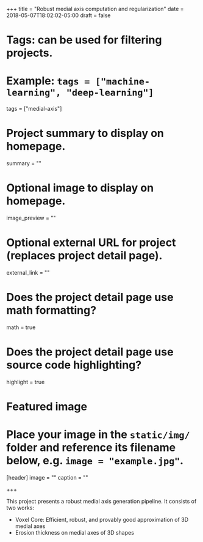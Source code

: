 +++
title = "Robust medial axis computation and regularization"
date = 2018-05-07T18:02:02-05:00
draft = false

# Tags: can be used for filtering projects.
# Example: `tags = ["machine-learning", "deep-learning"]`
tags = ["medial-axis"]

# Project summary to display on homepage.
summary = ""

# Optional image to display on homepage.
image_preview = ""

# Optional external URL for project (replaces project detail page).
external_link = ""

# Does the project detail page use math formatting?
math = true

# Does the project detail page use source code highlighting?
highlight = true

# Featured image
# Place your image in the `static/img/` folder and reference its filename below, e.g. `image = "example.jpg"`.
[header]
image = ""
caption = ""

+++

This project presents a robust medial axis generation pipeline. It consists of two works:

+ Voxel Core: Efficient, robust, and provably good approximation of 3D medial axes
+ Erosion thickness on medial axes of 3D shapes
